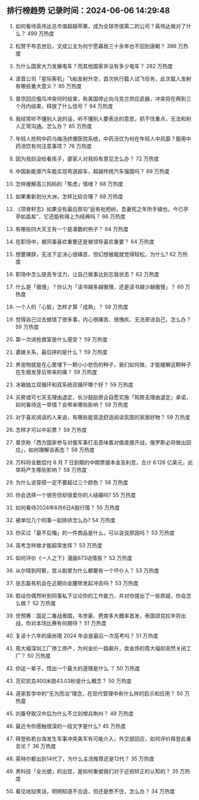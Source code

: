 
## 排行榜趋势 记录时间：2024-06-06 14:29:48
  
  1. 如何看待英伟达总市值超越苹果，成为全球市值第二的公司？英伟达做对了什么？ 499 万热度
    
  2. 松赞干布去世后，文成公主为何宁愿寡居三十余年也不回到唐朝？ 396 万热度
    
  3. 为什么国家大力发展电车？而其他国家并没有多少电车？ 282 万热度
    
  4. 波音公司「星际客机」飞船发射升空，首次执行载人试飞任务，此次载人发射有哪些重大意义？ 95 万热度
    
  5. 普京回应俄乌冲突何时结束，称美国停止向乌克兰供应武器，冲突将在两到三个月内结束，释放了什么信号？ 94 万热度
    
  6. 我经常听不懂别人说的话，听不懂别人要表达的意思，抓不住重点，无法和别人正常沟通。怎么办？ 85 万热度
    
  7. 年轻人抢购中药乌梅汤挤爆医院系统，中药汤饮为何在年轻人中风靡？服用中药汤饮有何注意事项？ 76 万热度
    
  8. 因为我妈没给看孩子，婆家人对我妈有意见怎么办？ 72 万热度
    
  9. 中国新能源汽车能实现弯道超车，超越传统汽车强国吗？ 69 万热度
    
  10. 怎样缓解高三妈妈的「焦虑」情绪？ 68 万热度
    
  11. 如果重新划分大洲，怎样比较合理？ 68 万热度
    
  12. 《项脊轩志》如果没有最后那句“庭有枇杷树，吾妻死之年所手植也，今已亭亭如盖矣”，它还能称得上为经典吗？ 66 万热度
    
  13. 有哪些四大天王有一个是凑数的例子？ 64 万热度
    
  14. 在职场中，被同事喜欢重要还是被领导喜欢重要？ 64 万热度
    
  15. 想要裸辞，无法下定决心很痛苦，但幻想被裁就觉得轻松，为什么? 62 万热度
    
  16. 职场中怎么提高专注力，让自己做事达到忘我状态？ 62 万热度
    
  17. 什么是「傲慢」？你认为「读书越多越傲慢，还是读书越少越傲慢」？ 60 万热度
    
  18. 一个人的「心智」怎样才算「成熟」？ 59 万热度
    
  19. 觉得自己过去做错了很多事，内心很痛苦、很愧疚、无法原谅自己，怎么办？ 59 万热度
    
  20. 第一次进抢救室是什么感受？ 59 万热度
    
  21. 婆媳关系，最后拼的是什么？ 59 万热度
    
  22. 养宠物就是在心里埋下一颗小小悲伤的种子，我们如何做，才能缓解这颗种子在生根发芽后带来的痛？ 59 万热度
    
  23. 冰箱独立双循环和双系统双循环哪个好？ 59 万热度
    
  24. 买房或可七天无理由退定，长沙鼓励房企自愿实施「购房无理由退定」承诺，如何看待这一举措？会带来哪些影响？ 59 万热度
    
  25. 对于喜欢阅读的人来说，有哪些能营造舒适阅读氛围的家居好物？ 59 万热度
    
  26. 怎样才可以中彩票？ 59 万热度
    
  27. 普京称「西方国家参与对俄军事打击意味着对俄直接开战，俄罗斯必将做出回应」，如何理解该表态？ 59 万热度
    
  28. 万科将全数偿付 6 月 7 日到期的中期票据本金及利息，合计 6.126 亿美元，此举将产生哪些影响？ 58 万热度
    
  29. 为什么说穿搭一定不要超过三个颜色？ 56 万热度
    
  30. 你会选择一个很穷但却很爱你的人结婚吗? 55 万热度
    
  31. 如何看待2024年6月6日A股行情？ 55 万热度
    
  32. 被单位几个同事一起排挤怎么办? 54 万热度
    
  33. 你买过「最不后悔」的一件商品是什么，可以说说原因吗？ 53 万热度
    
  34. 高考怎样做才能超常发挥？ 53 万热度
    
  35. 如何评价《一人之下》漫画673话情报？ 53 万热度
    
  36. 从尔晴到阿箬，宫斗剧里为什么都要有一个坏仆人？ 53 万热度
    
  37. 张志磊有机会在近期向金腰带发起冲击吗？ 53 万热度
    
  38. 假设你偶然听到同事私下议论你的工作能力，并对你提出了一些质疑，你会怎么做？ 52 万热度
    
  39. 世预赛：国足二番战泰国，韦世豪、费南多大概率首发，泰国颂克拉辛将出战，你对本场比赛有何期待？ 51 万热度
    
  40. 复读十六年的唐尚珺 2024 年会是最后一次高考吗？ 51 万热度
    
  41. 周大福深圳工厂停工停产，为何金价一路飙升，卖金饰的周大福却突然关闭工厂？ 50 万热度
    
  42. 你这一辈子，悟出一个最大的道理是什么 ？ 50 万热度
    
  43. 范尼凯克400米跑43.03秒是什么概念？ 50 万热度
    
  44. 道家哲学中的“无为而治”理念，在现代管理中有什么样的启示和应用？ 50 万热度
    
  45. 刘备夺取汉中后为什么不立刻增兵荆州？ 49 万热度
    
  46. 最近令你感触很深的一段文字是什么? 45 万热度
    
  47. 拜登称若台海发生军事冲突美军有可能介入，外交部回应，如何评价拜登此番言论？ 36 万热度
    
  48. 英特尔都出到14代了，为什么主流推荐还是12代？ 35 万热度
    
  49. 黑科技「全光塑」的出现，是如何重塑我们对于近视矫正的认知的？ 35 万热度
    
  50. 看见地狱笑话，明明知道不合适，但还是憋不住，怎么办？ 34 万热度
    